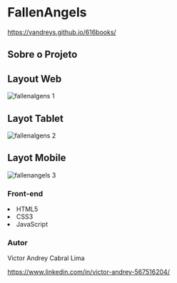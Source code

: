 # FallenAngels
https://vandreys.github.io/616books/

## Sobre o Projeto



## Layout Web

![fallenalgens 1](https://user-images.githubusercontent.com/109192128/224523600-b5b0f256-2ae4-47db-ad31-e7d32d795898.jpg)

## Layot Tablet

![fallenalgens 2](https://user-images.githubusercontent.com/109192128/224523599-4e89c24f-d531-4370-ad54-0b56a79bf9db.jpg)

## Layot Mobile

![fallenangels 3](https://user-images.githubusercontent.com/109192128/224523601-7e492f79-ef4f-4d32-a2df-c3c78d4e2962.jpg)


### Front-end

<lu>
  <li> HTML5
  <li> CSS3
  <li> JavaScript
  
### Autor
    
 Victor Andrey Cabral Lima
 
 https://www.linkedin.com/in/victor-andrey-567516204/
